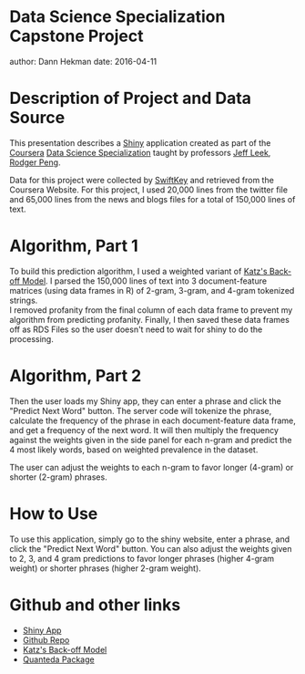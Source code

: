 Data Science Specialization Capstone Project
========================================================
author: Dann Hekman
date: 2016-04-11

Description of Project and Data Source
========================================================

This presentation describes a [Shiny](https://tattooedeconomist.shinyapps.io/CourseraDSCapstone/) application created as part of the [Coursera](https://www.coursera.org) [Data Science Specialization](https://www.coursera.org/specializations/jhu-data-science) taught by professors [Jeff Leek](https://github.com/jtleek), [Rodger Peng](https://github.com/rdpeng).

Data for this project were collected by [SwiftKey](https://swiftkey.com/en) and retrieved from the Coursera Website. For this project, I used 20,000 lines from the twitter file and 65,000 lines from the news and blogs files for a total of 150,000 lines of text.

Algorithm, Part 1
========================================================

To build this prediction algorithm, I used a weighted variant of [Katz's Back-off Model](https://en.wikipedia.org/wiki/Katz%27s_back-off_model). I parsed the 150,000 lines of text into 3 document-feature matrices (using data frames in R) of 2-gram, 3-gram, and 4-gram tokenized strings.  
I removed profanity from the final column of each data frame to prevent my algorithm from predicting profanity. Finally, I then saved these data frames off as RDS Files so the user doesn't need to wait for shiny to do the processing.

Algorithm, Part 2
========================================================

Then the user loads my Shiny app, they can enter a phrase and click the "Predict Next Word" button. The server code will tokenize the phrase, calculate the frequency of the phrase in each document-feature data frame, and get a frequency of the next word. It will then multiply the frequency against the weights given in the side panel for each n-gram and predict the 4 most likely words, based on weighted prevalence in the dataset.  
  
The user can adjust the weights to each n-gram to favor longer (4-gram) or shorter (2-gram) phrases. 

How to Use
========================================================

To use this application, simply go to the shiny website, enter a phrase, and click the "Predict Next Word" button. You can also adjust the weights given to 2, 3, and 4 gram predictions to favor longer phrases (higher 4-gram weight) or shorter phrases (higher 2-gram weight). 

Github and other links
========================================================

- [Shiny App](https://tattooedeconomist.shinyapps.io/CourseraDSCapstone/)  
- [Github Repo](https://github.com/dannhek/CourseraDatSci_Capstone/)  
- [Katz's Back-off Model](https://en.wikipedia.org/wiki/Katz%27s_back-off_model)  
- [Quanteda Package](https://cran.r-project.org/web/packages/quanteda/index.html)

